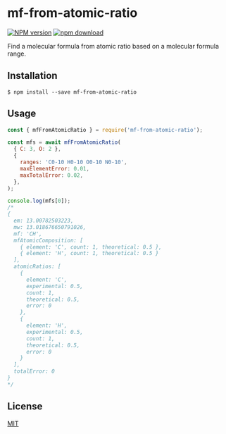 # mf-from-atomic-ratio

[![NPM version][npm-image]][npm-url]
[![npm download][download-image]][download-url]

Find a molecular formula from atomic ratio based on a molecular formula range.

## Installation

`$ npm install --save mf-from-atomic-ratio`

## Usage

```js
const { mfFromAtomicRatio } = require('mf-from-atomic-ratio');

const mfs = await mfFromAtomicRatio(
  { C: 3, O: 2 },
  {
    ranges: 'C0-10 H0-10 O0-10 N0-10',
    maxElementError: 0.01,
    maxTotalError: 0.02,
  },
);

console.log(mfs[0]);
/*
{
  em: 13.00782503223,
  mw: 13.018676650791026,
  mf: 'CH',
  mfAtomicComposition: [
    { element: 'C', count: 1, theoretical: 0.5 },
    { element: 'H', count: 1, theoretical: 0.5 }
  ],
  atomicRatios: [
    {
      element: 'C',
      experimental: 0.5,
      count: 1,
      theoretical: 0.5,
      error: 0
    },
    {
      element: 'H',
      experimental: 0.5,
      count: 1,
      theoretical: 0.5,
      error: 0
    }
  ],
  totalError: 0
}
*/
```

## License

[MIT](./LICENSE)

[npm-image]: https://img.shields.io/npm/v/mf-from-atomic-ratio.svg?style=flat-square
[npm-url]: https://www.npmjs.com/package/mf-from-atomic-ratio
[download-image]: https://img.shields.io/npm/dm/mf-from-atomic-ratio.svg?style=flat-square
[download-url]: https://www.npmjs.com/package/mf-from-atomic-ratio
